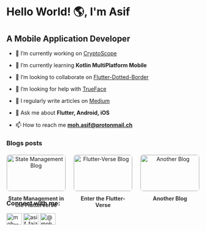 # Hello World! 🌎, I'm **Asif**
## A Mobile Application Developer

- 🔭 I’m currently working on [CryptoScope](https://github.com/Asif-Faizal/CryptoScope)

- 🌱 I’m currently learning **Kotlin MultiPlatform Mobile**

- 👯 I’m looking to collaborate on [Flutter-Dotted-Border](https://github.com/ajilo297/Flutter-Dotted-Border)

- 🤝 I’m looking for help with [TrueFace](https://github.com/Asif-Faizal/True-Face)

- 📝 I regularly write articles on [Medium](https://medium.com/@moh.asif)

- 💬 Ask me about **Flutter, Android, iOS**

- 📫 How to reach me **moh.asif@protonmail.ch**

### Blogs posts

<div align="center" style="display: flex; justify-content: space-between; gap: 20px; margin-top: 20px; flex-wrap: nowrap;">
  <!-- Blog 1 -->
  <div style="position: relative; width: 300px; cursor: pointer;">
    <a href="https://medium.com/@moh.asif/state-management-in-the-flutterverse-comparing-bloc-and-cubit-4c8d1a5e1761" style="text-decoration: none;">
      <div style="overflow: hidden; border-radius: 8px; border: 1px solid #ddd;">
        <img src="https://via.placeholder.com/300x200?text=State+Management" alt="State Management Blog" style="width: 100%; transition: transform 0.3s ease;">
      </div>
      <p style="margin: 10px 0; color: #333; font-weight: bold; text-align: center;">State Management in the Flutterverse</p>
    </a>
  </div>

  <!-- Blog 2 -->
  <div style="position: relative; width: 300px; cursor: pointer;">
    <a href="https://medium.com/@moh.asif/enter-the-flutter-verse-flutter-plugin-development-c348e1e8c49c" style="text-decoration: none;">
      <div style="overflow: hidden; border-radius: 8px; border: 1px solid #ddd;">
        <img src="https://via.placeholder.com/300x200?text=Enter+Flutter-Verse" alt="Flutter-Verse Blog" style="width: 100%; transition: transform 0.3s ease;">
      </div>
      <p style="margin: 10px 0; color: #333; font-weight: bold; text-align: center;">Enter the Flutter-Verse</p>
    </a>
  </div>

  <!-- Blog 3 -->
  <div style="position: relative; width: 300px; cursor: pointer;">
    <a href="https://medium.com/@moh.asif/another-blog-example" style="text-decoration: none;">
      <div style="overflow: hidden; border-radius: 8px; border: 1px solid #ddd;">
        <img src="https://via.placeholder.com/300x200?text=Another+Blog" alt="Another Blog" style="width: 100%; transition: transform 0.3s ease;">
      </div>
      <p style="margin: 10px 0; color: #333; font-weight: bold; text-align: center;">Another Blog</p>
    </a>
  </div>
</div>

<style>
  a:hover img {
    transform: scale(1.1); /* Hover effect: zoom image */
  }
</style>


<h3 align="left">Connect with me:</h3>
<p align="left">
<a href="https://linkedin.com/in/moh--asif" target="blank"><img align="center" src="https://raw.githubusercontent.com/rahuldkjain/github-profile-readme-generator/master/src/images/icons/Social/linked-in-alt.svg" alt="moh--asif" height="30" width="40" /></a>
<a href="https://instagram.com/asif_faizal" target="blank"><img align="center" src="https://raw.githubusercontent.com/rahuldkjain/github-profile-readme-generator/master/src/images/icons/Social/instagram.svg" alt="asif_faizal" height="30" width="40" /></a>
<a href="https://medium.com/@moh.asif" target="blank"><img align="center" src="https://raw.githubusercontent.com/rahuldkjain/github-profile-readme-generator/master/src/images/icons/Social/medium.svg" alt="@moh.asif" height="30" width="40" /></a>
</p>

